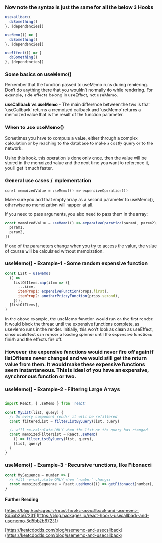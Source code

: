 ### Now note the syntax is just the same for all the below 3 Hooks

```js
useCallback(
  doSomething()
}, [dependencies])

useMemo(() => {
  doSomething()
}, [dependencies])

useEffect(() => {
  doSomething()
}, [dependencies])

```

### Some basics on useMemo()

Remember that the function passed to useMemo runs during rendering. Don’t do anything there that you wouldn’t normally do while rendering. For example, side effects belong in useEffect, not useMemo.

**useCallback vs useMemo** - The main difference between the two is that ‘useCallback’ returns a memoized callback and ‘useMemo’ returns a memoized value that is the result of the function parameter.

### When to use useMemo()

Sometimes you have to compute a value, either through a complex calculation or by reaching to the database to make a costly query or to the network.

Using this hook, this operation is done only once, then the value will be stored in the memoized value and the next time you want to reference it, you’ll get it much faster.

### General use cases / implementation

```
const memoizedValue = useMemo(() => expensiveOperation())

```

Make sure you add that empty array as a second parameter to useMemo(), otherwise no memoization will happen at all.

If you need to pass arguments, you also need to pass them in the array:

```js
const memoizedValue = useMemo(() => expensiveOperation(param1, param2), [
  param1,
  param2,
])
```

If one of the parameters change when you try to access the value, the value of course will be calculated without memoization.

### useMemo() - Example-1 - Some random expensive function

```js
const List = useMemo(
  () =>
    listOfItems.map(item => ({
      ...item,
      itemProp1: expensiveFunction(props.first),
      itemProp2: anotherPriceyFunction(props.second),
    })),
  [listOfItems],
)
```

In the above example, the useMemo function would run on the first render. It would block the thread until the expensive functions complete, as useMemo runs in the render. Initially, this won’t look as clean as useEffect, since useEffect can render a loading spinner until the expensive functions finish and the effects fire off.

### However, the expensive functions would never fire off again if listOfItems never changed and we would still get the return value from them. It would make these expensive functions seem instantaneous. This is ideal of you have an expensive, synchronous function or two.

### useMemo() - Example-2 - Filtering Large Arrays

```js

import React, { useMemo } from 'react'

const MyList(list, query) {
  // On every component render it will be refiltered
  const filteredList = filterListByQuery(list, query)

  // will re-calculate ONLY when the list or the query has changed
  const memoizedFilterList = React.useMemo(
    () => filterListByQuery(list, query),
    [list, query]
  )
}
```

### useMemo() - Example-3 - Recursive functions, like Fibonacci

```js
const MySequence = number => {
  // Will re-calculate ONLY when 'number' changes
  const memoizedSequence = React.useMemo((() => getFibonacci(number),   [number])
}

```

#### Further Reading

[https://blog.hackages.io/react-hooks-usecallback-and-usememo-8d5bb2b67231](https://blog.hackages.io/react-hooks-usecallback-and-usememo-8d5bb2b67231)

[https://kentcdodds.com/blog/usememo-and-usecallback](https://kentcdodds.com/blog/usememo-and-usecallback)
